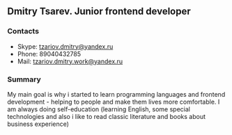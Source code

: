 ## Dmitry Tsarev. Junior frontend developer

### Contacts
* Skype: tzariov.dmitry@yandex.ru  
* Phone: 89040432785  
* Mail: tzariov.dmitry.work@yandex.ru

### Summary
My main goal is why i started to learn programming languages and frontend development - helping to people and make them lives more comfortable. I am always doing 
self-education (learning English, some special technologies and also i like to read classic literature and books about business experience)